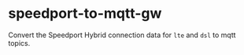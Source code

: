 # speedport-to-mqtt-gw

Convert the Speedport Hybrid connection data 
for `lte` and `dsl` to mqtt topics.
